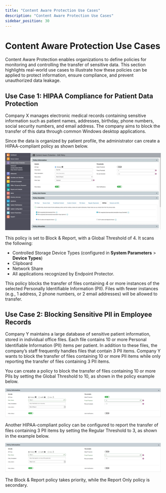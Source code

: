 ```yaml
---
title: "Content Aware Protection Use Cases"
description: "Content Aware Protection Use Cases"
sidebar_position: 30
---
```


# Content Aware Protection Use Cases

Content Aware Protection enables organizations to define policies for monitoring and controlling the
transfer of sensitive data. This section highlights real-world use cases to illustrate how these
policies can be applied to protect information, ensure compliance, and prevent unauthorized data
leakage.

## Use Case 1: HIPAA Compliance for Patient Data Protection

Company X manages electronic medical records containing sensitive information such as patient names,
addresses, birthday, phone numbers, social security numbers, and email address. The company aims to
block the transfer of this data through common Windows desktop applications.

Since the data is organized by patient profile, the administrator can create a HIPAA-compliant
policy as shown below.

![Content Aware Edit Policy](capeditpolicytwo.webp)

This policy is set to Block & Report, with a Global Threshold of 4. It scans the following:

- Controlled Storage Device Types (configured in **System Parameters** > **Device Types**)
- Clipboard
- Network Share
- All applications recognized by Endpoint Protector.

This policy blocks the transfer of files containing 4 or more instances of the selected Personally
Identifiable Information (PII). Files with fewer instances (e.g., 1 address, 2 phone numbers, or 2
email addresses) will be allowed to transfer.

## Use Case 2: Blocking Sensitive PII in Employee Records

Company Y maintains a large database of sensitive patient information, stored in individual oﬃce
ﬁles. Each file contains 10 or more Personal Identiﬁable Information (PII) items per patient. In
addition to these ﬁles, the company’s staff frequently handles files that contain 3 PII items.
Company Y wants to block the transfer of files containing 10 or more PII items while only reporting
the transfer of files containing 3 PII items.

You can create a policy to block the transfer of files containing 10 or more PIIs by setting the
Global Threshold to 10, as shown in the policy example below.

![Applying multiple Content Aware Policies](policyinformationtwo.webp)

Another HIPAA-compliant policy can be configured to report the transfer of ﬁles containing 3 PII
items by setting the Regular Threshold to 3, as shown in the example below.

![Applying multiple Content Aware Policies](policyinformationthree.webp)

The Block & Report policy takes priority, while the Report Only policy is secondary.

